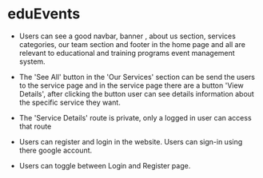 # eduEvents

- Users can see a good navbar, banner , about us section, services categories, our team section and footer in the home page and all are relevant to educational and training programs event management system.

- The 'See All' button in the 'Our Services' section can be send the users to the service page and in the service page there are a button 'View Details', after clicking the button user can see details information about the specific service they want.

- The 'Service Details' route is private, only a logged in user can access that route

- Users can register and login in the website. Users can sign-in using there google account.

- Users can toggle between Login and Register page.
